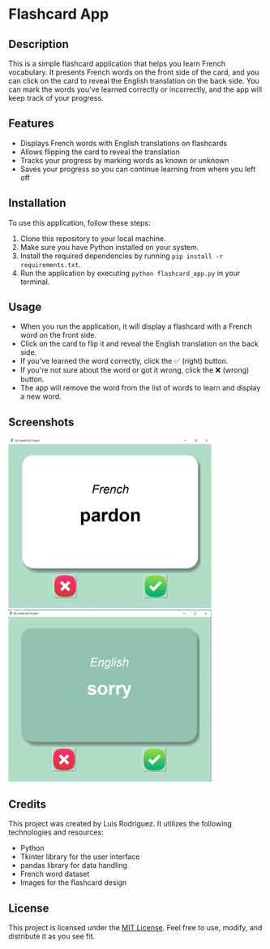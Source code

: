 ﻿# Flashcard App

## Description
This is a simple flashcard application that helps you learn French vocabulary. It presents French words on the front side of the card, and you can click on the card to reveal the English translation on the back side. You can mark the words you've learned correctly or incorrectly, and the app will keep track of your progress.

## Features
- Displays French words with English translations on flashcards
- Allows flipping the card to reveal the translation
- Tracks your progress by marking words as known or unknown
- Saves your progress so you can continue learning from where you left off

## Installation
To use this application, follow these steps:
1. Clone this repository to your local machine.
2. Make sure you have Python installed on your system.
3. Install the required dependencies by running `pip install -r requirements.txt`.
4. Run the application by executing `python flashcard_app.py` in your terminal.

## Usage
- When you run the application, it will display a flashcard with a French word on the front side.
- Click on the card to flip it and reveal the English translation on the back side.
- If you've learned the word correctly, click the ✅ (right) button.
- If you're not sure about the word or got it wrong, click the ❌ (wrong) button.
- The app will remove the word from the list of words to learn and display a new word.

## Screenshots
<img src="./images/screenshot_f.png" width=400 margin=10><img src="./images/screenshot_e.png" width=400>
## Credits
This project was created by Luis Rodriguez. It utilizes the following technologies and resources:
- Python
- Tkinter library for the user interface
- pandas library for data handling
- French word dataset
- Images for the flashcard design

## License
This project is licensed under the [MIT License](LICENSE). Feel free to use, modify, and distribute it as you see fit.
